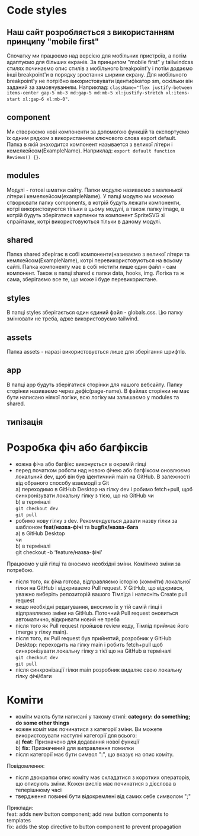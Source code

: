 # Code styles

## Наш сайт розробляється з використанням принципу "mobile first" 
Спочатку ми працюємо над версією для мобільних пристроїв, а потім адаптуємо для більших екранів.
За принципом "mobile first" у tailwindcss стилях починаємо опис стилів з мобільного breakpoint'у і потім додаємо інші breakpoint'и в порядку зростання ширини екрану. Для мобільного breakpoint'у не потрібно використовувати ідентифікатор sm, оскільки він заданий за замовчуванням. Наприклад: ``className="flex justify-between items-center gap-5 mb-3 md:gap-5 md:mb-5 xl:justify-stretch xl:items-start xl:gap-6 xl:mb-0"``.

## component
Ми створюємо нові компоненти за допомогою функцій та експортуємо їх одним рядком з використанням ключового слова export default. Папка в якiй знаходится компонент называется з великої літери і кемелкейсом(ExampleName). Наприклад: ``export default function Reviews() {}``.

## modules
Модулі - готові шматки сайту. Папки модулю називаємо з маленької літери і кемелкейсом(exampleName). У папці модулю ми можемо створювати папку components, в котрій будуть лежати компоненти, котрі використовуются тільки в цьому модулі, а також папку image, в котрій будуть зберігатися картинки та компонент SpriteSVG зi спрайтами, котрі використовуються тільки в даному модулі.

## shared
Папка shared зберігає в собі компоненти(називаємо з великої літери та кемлкейсом(ExampleName), котрі перевикористовуються на всьому сайті. Папка компоненту має в собі містити лише один файл - сам компонент. Також в папці shared є папки data, hooks, img. Логіка та ж сама, зберігаємо все те, що може і буде перевикористане.

## styles
В папці styles зберігається один єдиний файл - globals.css. Цю папку змінювати не треба, адже використовуємо tailwind.

## assets
Папка assets - наразі використовується лише для зберігання шрифтів.

## app
В папці app будуть зберігатися сторінки для нашого вебсайту. Папку сторінки називаємо через дефіс(page-name). В файлах сторінки не має бути написано ніякої логіки, всю логіку ми залишаємо у modules та shared.

## типiзацiя

# Розробка фіч або багфіксів
- кожна фіча або багфікс виконується в  окремій гілці  
- перед початком роботи над новою фічею або багфіксом оновлюємо локальний dev, щоб він був ідентичний main на GitHub. В залежності від обраного способу взаємодії з Git   
 a) переходимо  в GitHub Desktop на гілку dev і робимо fetch+pull, щоб синхронізувати локальну гілку з тією, що на GitHub чи   
 b) в терміналі  
``git checkout dev``    
``git pull``
- робимо нову гілку з dev. Рекомендується давати назву гілки за шаблоном **feat/назва-фічі** та **bugfix/назва-бага**  
 a) в GitHub Desktop   
чи   
 b) в терміналі  
git checkout -b ‘feature/назва-фічі’

Працюємо у цій гілці та вносимо необхідні зміни. Комітимо зміни за потребою.
- після того, як фіча готова, відправляємо історію (комміти) локальної гілки на GitHub і відкриваємо Pull request. У GitHub, що відкрився, уважно виберіть репозиторій вашого Tімліда і натисніть Create pull request
- якщо необхідні редагування, вносимо їх у тій самій гілці і відправляємо зміни на GitHub. Поточний Pull request оновиться автоматично, відкривати новий не треба
- після того як Pull request  пройшов review коду, Тімлід приймає його (merge у гілку main).  
- після того, як Pull request був прийнятий, розробник у GitHub Desktop: переходить на гілку main і робить fetch+pull щоб синхронізувати локальну гілку з тієї що на GitHub в терміналі  
``git checkout dev``    
``git pull``  
- після синхронізації гілки main розробник видаляє свою локальну гілку фічі/баги

# Коміти
- коміти мають бути написані у такому стилі: **category: do something; do some other things**
- кожен коміт має починатися з категорії зміни. Ви можете використовувати наступні категорії для всього:  
 a) **feat**: Призначено для додавання нової функції  
 b) **fix**: Призначений для виправлення помилки  
- після категорії має бути символ ":", що вказує на опис коміту.

Повiдомлення:
- після двокрапки опис коміту має складатися з коротких операторів, що описують зміни. Кожен вислів має починатися з дієслова в теперiшнюму часi
- твердження повинні бути відокремлені від самих себе символом ";"

Приклади:  
feat: adds new button component; add new button components to templates    
fix: adds the stop directive to button component to prevent propagation
‌

